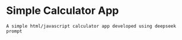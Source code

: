 # **Simple Calculator App**

`A simple html/javascript calculator app developed using deepseek prompt`
